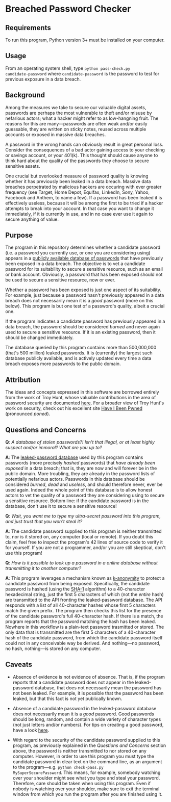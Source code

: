 # Breached Password Checker

## Requirements
To run this program, Python version 3+ must be installed on your computer.

## Usage
From an operating system shell, type <code>python pass-check.py candidate-password</code> where <code>candidate-password</code> is the password to test for previous exposure in a data breach.

## Background
Among the measures we take to secure our valuable digital assets, passwords are perhaps the most vulnerable to theft and/or misuse by nefarious actors; what a hacker might refer to as low-hangning fruit. The reasons for this are many&mdash;passwords are often weak and/or easily guessable, they are written on sticky notes, reused across multiple accounts or exposed in massive data breaches.

A password in the wrong hands can obviously result in great personal loss. Consider the consequences of a bad actor gaining access to your checking or savings account, or your 401(k). This thought should cause anyone to think hard about the quality of the passwords they choose to secure sensitive assets.

One crucial but overlooked measure of password quality is knowing whether it has previously been leaked in a data breach. Massive data breaches perpetrated by malicious hackers are occuring with ever greater frequency (see Target, Home Depot, Equifax, LinkedIn, Sony, Yahoo, Facebook and Anthem, to name a few). If a password has been leaked it is effectively useless, because it will be among the first to be tried if a hacker attempts to break into your account. In that case you want to change it immediately, if it is currently in use, and in no case ever use it again to secure anything of value.

## Purpose
The program in this repository determines whether a candidate password (i.e. a password you currently use, or one you are considering using) appears in a <a href=https://haveibeenpwned.com/Passwords target="_blank">publicly available database of passwords</a> that have previously been exposed in a data breach. The objective is to vet a candidate password for its suitability to secure a sensitive resource, such as an email or bank account. Obviously, a password that has been exposed should not be used to secure a sensitive resource, now or ever.

Whether a password has been exposed is just one aspect of its suitability. For example, just because a password hasn't previously appeared in a data breach does not necessarily mean it is a <i>good</i> password (more on this below). This program is but one test of a password's quality, albeit a crucial one.

If the program indicates a candidate password has previously appeared in a data breach, the password should be considered <i>burned</i> and never again used to secure a sensitive resource. If it is an existing password, then it should be changed immediately.

The database queried by this program contains more than 500,000,000 (that's 500 million) leaked passwords. It is (currently) the largest such database publicly available, and is actively updated every time a data breach exposes more passwords to the public domain.

## Attribution
The ideas and concepts expressed in this software are borrowed entirely from the work of Troy Hunt, whose valuable contributions in the area of password security are documented <a href=https://www.troyhunt.com/tag/pwned-passwords/ target="_blank">here</a>. For a broader view of Troy Hunt's work on security, check out his excellent site <a href=https://haveibeenpwned.com/ target="_blank">Have I Been Pwned</a> (pronounced <i>poned</i>).

## Questions and Concerns
<b>Q</b>: <i>A database of stolen passwords?! Isn't that illegal, or at least highly suspect and/or immoral? What are you up to?</i>

<b>A</b>: The <a href=https://haveibeenpwned.com/Passwords target="_blank">leaked-password database</a> used by this program contains passwords (more precisely <i>hashed</i> passwords) that <i>have already been exposed</i> in a data breach; that is, they are now and will forever be in the public domain. More troubling, they are already in the password lists of potentially nefarious actors. Passwords in this database should be considered <i>burned</i>, <i>dead</i> and <i>useless</i>, and should therefore never, ever be used again. Indeed the whole point of this database is to allow honest actors to vet the quality of a password they are considering using to secure a sensitive resource. Bottom line: if the candidate password is in the database, don't use it to secure a sensitive resource!

<b>Q</b>: <i>Wait, you want me to type my ultra-secret password into this program, and just trust that you won't steal it?</i>

<b>A</b>: The candidate password supplied to this program is neither transmitted to, nor is it stored on, any computer (local or remote). If you doubt this claim, feel free to inspect the program's 42 lines of source code to verify it for yourself. If you are not a programmer, and/or you are still skeptical, don't use this program!

<b>Q</b>: <i>How is it possible to look up a password in a online database without transmitting it to another computer?</i>

<b>A</b>: This program leverages a mechanism known as <a href=https://en.wikipedia.org/wiki/K-anonymity target="_blank">k-anonymity</a> to protect a candidate password from being exposed. Specifically, the candidate password is hashed (using the <a href=https://en.wikipedia.org/wiki/SHA-1 target="_blank">SHA-1</a> algorithm) to a 40-character hexadecimal string, just the first 5 characters of which (not the <i>entire</i> hash) are transmitted to the API fronting the leaked-password database. The API responds with a list of all 40-character hashes whose first 5 characters match the given prefix. The program then checks this list for the presence of the candidate password's full 40-character hash. If there is a match, the program reports that the password matching the hash has been leaked. Nowhere in this workflow is a plain-text password trasmitted or stored. The only data that is transmitted are the first 5 characters of a 40-character hash of the candidate password, from which the candidate password itself could not in any conceivable way be derived. And nothing&mdash;no password, no hash, nothing&mdash;is stored on any computer.

## Caveats
* Absence of evidence is not evidence of absence. That is, if the program reports that a candidate password does not appear in the leaked-password database, that does not necessarily mean the password has not been leaked. For example, it is possible that the password has been leaked, but that this fact is not yet publically known.

* Absence of a candidate password in the leaked-password database does not necessarily mean it is a <i>good</i> password. Good passwords should be long, random, and contain a wide variety of character types (not just letters and/or numbers). For tips on creating a good password, have a look <a href=https://www.nist.gov/blogs/taking-measure/easy-ways-build-better-p5w0rd target="_blank">here</a>.

* With regard to the security of the candidate password supplied to this program, as previously explained in the <i>Questions and Concerns</i> section above, the password is neither transmitted to nor stored on any computer. However, in order to use this program you must type the candidate password in clear text on the command line, as an argument to the program&mdash;e.g. <code>python check-pass.py MySuperSecurePassword</code>. This means, for example, somebody watching over your shoulder might see what you type and steal your password. Therefore, care should be taken when using this program. Even if nobody is watching over your shoulder, make sure to exit the terminal window from which you run the program after you are finished using it.